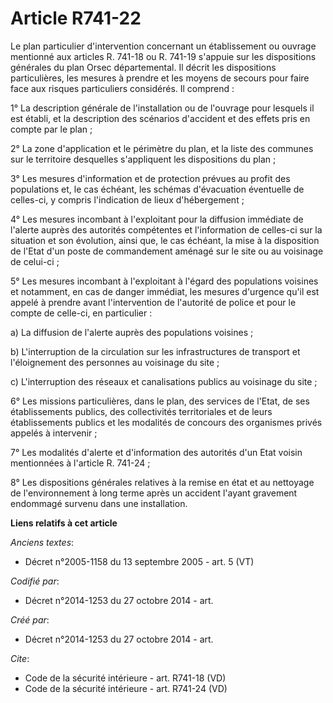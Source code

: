 # Article R741-22

Le plan particulier d'intervention concernant un établissement ou ouvrage mentionné aux articles R. 741-18 ou R. 741-19
s'appuie sur les dispositions générales du plan Orsec départemental. Il décrit les dispositions particulières, les mesures à
prendre et les moyens de secours pour faire face aux risques particuliers considérés. Il comprend : 

1° La description générale de l'installation ou de l'ouvrage pour lesquels il est établi, et la description des scénarios
d'accident et des effets pris en compte par le plan ; 

2° La zone d'application et le périmètre du plan, et la liste des communes sur le territoire desquelles s'appliquent les
dispositions du plan ; 

3° Les mesures d'information et de protection prévues au profit des populations et, le cas échéant, les schémas d'évacuation
éventuelle de celles-ci, y compris l'indication de lieux d'hébergement ; 

4° Les mesures incombant à l'exploitant pour la diffusion immédiate de l'alerte auprès des autorités compétentes et
l'information de celles-ci sur la situation et son évolution, ainsi que, le cas échéant, la mise à la disposition de l'Etat
d'un poste de commandement aménagé sur le site ou au voisinage de celui-ci ; 

5° Les mesures incombant à l'exploitant à l'égard des populations voisines et notamment, en cas de danger immédiat, les
mesures d'urgence qu'il est appelé à prendre avant l'intervention de l'autorité de police et pour le compte de celle-ci, en
particulier : 

a) La diffusion de l'alerte auprès des populations voisines ; 

b) L'interruption de la circulation sur les infrastructures de transport et l'éloignement des personnes au voisinage du
site ; 

c) L'interruption des réseaux et canalisations publics au voisinage du site ; 

6° Les missions particulières, dans le plan, des services de l'Etat, de ses établissements publics, des collectivités
territoriales et de leurs établissements publics et les modalités de concours des organismes privés appelés à intervenir ; 

7° Les modalités d'alerte et d'information des autorités d'un Etat voisin mentionnées à l'article R. 741-24 ; 

8° Les dispositions générales relatives à la remise en état et au nettoyage de l'environnement à long terme après un accident
l'ayant gravement endommagé survenu dans une installation.

**Liens relatifs à cet article**

_Anciens textes_:

  - Décret n°2005-1158 du 13 septembre 2005 - art. 5 (VT)

_Codifié par_:

  - Décret n°2014-1253 du 27 octobre 2014 - art.

_Créé par_:

  - Décret n°2014-1253 du 27 octobre 2014 - art.

_Cite_:

  - Code de la sécurité intérieure - art. R741-18 (VD)
  - Code de la sécurité intérieure - art. R741-24 (VD)
